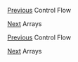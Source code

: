 [Previous](../03_Control_flow/control_flow.md) Control Flow

[Next](../05_Arrays/arrays.md) Arrays


[Previous](../03_Control_flow/control_flow.md) Control Flow

[Next](../05_Arrays/arrays.md) Arrays